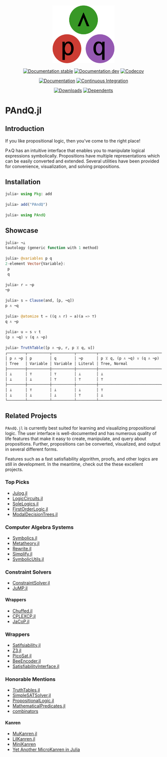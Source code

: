 
<!-- This file is generated by `.github/workflows/readme.yml`; do not edit directly. -->

<p align="center"><img width="200px" src="docs/src/assets/logo.svg"/></p>

<div align="center">

[![Documentation stable](https://img.shields.io/badge/Documentation-stable-blue.svg)](https://jakobjpeters.github.io/PAndQ.jl/stable/)
[![Documentation dev](https://img.shields.io/badge/Documentation-dev-blue.svg)](https://jakobjpeters.github.io/PAndQ.jl/dev/)
[![Codecov](https://codecov.io/gh/jakobjpeters/PAndQ.jl/branch/main/graph/badge.svg?token=XFWU66WSD7)](https://codecov.io/gh/jakobjpeters/PAndQ.jl)

[![Documentation](https://github.com/jakobjpeters/PAndQ.jl/workflows/Documentation/badge.svg)](https://github.com/jakobjpeters/PAndQ.jl/actions/workflows/documentation.yml)
[![Continuous Integration](https://github.com/jakobjpeters/PAndQ.jl/workflows/Continuous%20Integration/badge.svg)](https://github.com/jakobjpeters/PAndQ.jl/actions/workflows/continuous_integration.yml)

[![Downloads](https://shields.io/endpoint?url=https://pkgs.genieframework.com/api/v1/badge/PAndQ)](https://pkgs.genieframework.com?packages=PAndQ)
[![Dependents](https://docs.juliahub.com/PAndQ/deps.svg)](https://juliahub.com/ui/Packages/PAndQ/h95uE/0.1.0?page=2)

</div>

# PAndQ.jl

## Introduction

If you like propositional logic, then you've come to the right place!

P∧Q has an intuitive interface that enables you to manipulate logical expressions symbolically. Propositions have multiple representations which can be easily converted and extended. Several utilities have been provided for convenience, visualization, and solving propositions.

## Installation

```julia
julia> using Pkg: add

julia> add("PAndQ")

julia> using PAndQ
```

## Showcase

```julia
julia> ¬⊥
tautology (generic function with 1 method)

julia> @variables p q
2-element Vector{Variable}:
 p
 q

julia> r = ¬p
¬p

julia> s = Clause(and, [p, ¬q])
p ∧ ¬q

julia> @atomize t = ((q ∧ r) ↔ a)(a => ⊤)
q ∧ ¬p

julia> u = s ∨ t
(p ∧ ¬q) ∨ (q ∧ ¬p)

julia> TruthTable([p ∧ ¬p, r, p ⊻ q, u])
┌────────┬──────────┬──────────┬─────────┬────────────────────────────┐
│ p ∧ ¬p │ p        │ q        │ ¬p      │ p ⊻ q, (p ∧ ¬q) ∨ (q ∧ ¬p) │
│ Tree   │ Variable │ Variable │ Literal │ Tree, Normal               │
├────────┼──────────┼──────────┼─────────┼────────────────────────────┤
│ ⊥      │ ⊤        │ ⊤        │ ⊥       │ ⊥                          │
│ ⊥      │ ⊥        │ ⊤        │ ⊤       │ ⊤                          │
├────────┼──────────┼──────────┼─────────┼────────────────────────────┤
│ ⊥      │ ⊤        │ ⊥        │ ⊥       │ ⊤                          │
│ ⊥      │ ⊥        │ ⊥        │ ⊤       │ ⊥                          │
└────────┴──────────┴──────────┴─────────┴────────────────────────────┘
```

## Related Projects

`PAndQ.jl` is currently best suited for learning and visualizing propositional logic. The user interface is well-documented and has numerous quality of life features that make it easy to create, manipulate, and query about propositions. Further, propositions can be converted, visualized, and output in several different forms.

Features such as a fast satisfiability algorithm, proofs, and other logics are still in development. In the meantime, check out the these excellent projects.

### Top Picks

- [Julog.jl](https://github.com/ztangent/Julog.jl)
- [LogicCircuits.jl](https://github.com/Juice-jl/LogicCircuits.jl)
- [SoleLogics.jl](https://github.com/aclai-lab/SoleLogics.jl)
- [FirstOrderLogic.jl](https://github.com/roberthoenig/FirstOrderLogic.jl)
- [ModalDecisionTrees.jl](https://github.com/aclai-lab/ModalDecisionTrees.jl)

### Computer Algebra Systems

- [Symbolics.jl](https://github.com/JuliaSymbolics/Symbolics.jl)
- [Metatheory.jl](https://github.com/JuliaSymbolics/Metatheory.jl)
- [Rewrite.jl](https://github.com/HarrisonGrodin/Rewrite.jl)
- [Simplify.jl](https://github.com/HarrisonGrodin/Simplify.jl)
- [SymbolicUtils.jl](https://github.com/JuliaSymbolics/SymbolicUtils.jl)

### Constraint Solvers

- [ConstraintSolver.jl](https://github.com/Wikunia/ConstraintSolver.jl)
- [JuMP.jl](https://github.com/jump-dev/JuMP.jl)

#### Wrappers

- [Chuffed.jl](https://github.com/JuliaConstraints/Chuffed.jl)
- [CPLEXCP.jl](https://github.com/JuliaConstraints/CPLEXCP.jl)
- [JaCoP.jl](https://github.com/JuliaConstraints/JaCoP.jl)

### Wrappers

- [Satifsiability.jl](https://github.com/elsoroka/Satisfiability.jl)
- [Z3.jl](https://github.com/ahumenberger/Z3.jl)
- [PicoSat.jl](https://github.com/sisl/PicoSAT.jl)
- [BeeEncoder.jl](https://github.com/newptcai/BeeEncoder.jl)
- [SatisfiabilityInterface.jl](https://github.com/dpsanders/SatisfiabilityInterface.jl)

### Honorable Mentions

- [TruthTables.jl](https://github.com/eliascarv/TruthTables.jl)
- [SimpleSATSolver.jl](https://github.com/dpsanders/SimpleSATSolver.jl)
- [PropositionalLogic.jl](https://github.com/mossr/PropositionalLogic.jl)
- [MathematicalPredicates.jl](https://github.com/JuliaReach/MathematicalPredicates.jl)
- [combinators](https://git.devin.gay/devin/combinators)

#### Kanren

- [MuKanren.jl](https://github.com/latticetower/MuKanren.jl)
- [LilKanren.jl](https://github.com/habemus-papadum/LilKanren.jl)
- [MiniKanren](https://github.com/RAbraham/MiniKanren)
- [Yet Another MicroKanren in Julia](https://www.philipzucker.com/yet-another-microkanren-in-julia/)

